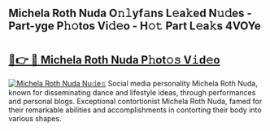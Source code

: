 ## Michela Roth Nuda O𝚗𝚕yf𝚊ns L𝚎a𝚔ed N𝚞𝚍es - Part-yge P𝚑𝚘tos Vi𝚍𝚎o - H𝚘𝚝 Part L𝚎a𝚔s 4VOYe

# <h2><a href="http://kf31gye.oniu.top/?m=Michela+Roth+Nuda">🔗👉 🔴 Michela Roth Nuda P𝚑ot𝚘𝚜 V𝚒d𝚎o</a></h2>

[![Michela Roth Nuda Nu𝚍e𝚜](https://i.imgur.com/0qMVB7G.gif)](http://kf31gye.oniu.top/?m=Michela+Roth+Nuda)
Social media personality Michela Roth Nuda, known for disseminating dance and lifestyle ideas, through performances and personal blogs. Exceptional contortionist Michela Roth Nuda, famed for their remarkable abilities and accomplishments in contorting their body into various shapes.  
